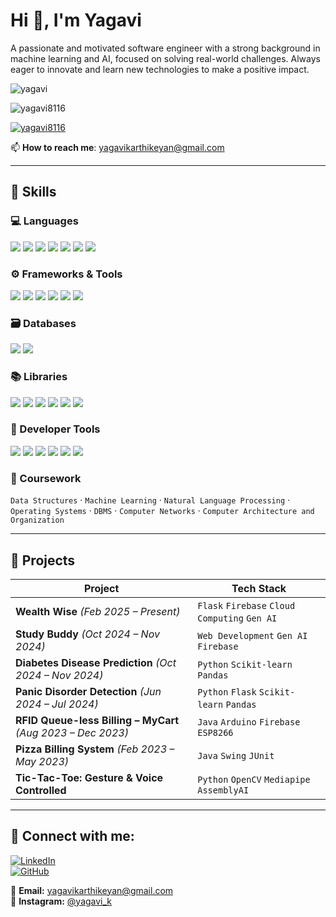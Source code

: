 # Hi 👋, I'm Yagavi  
 A passionate and motivated software engineer with a strong background in machine learning and AI, focused on solving real-world challenges.
 Always eager to innovate and learn new technologies to make a positive impact.

![yagavi](https://user-images.githubusercontent.com/120242590/210573864-48692984-c3ad-46c8-9323-c86408e6b6fc.gif)

<p align="left"> <img src="https://komarev.com/ghpvc/?username=yagavi8116&label=Profile%20views&color=0e75b6&style=flat" alt="yagavi8116" /> </p>

<p align="left"> <a href="https://github.com/ryo-ma/github-profile-trophy"><img src="https://github-profile-trophy.vercel.app/?username=yagavi8116" alt="yagavi8116" /></a> </p>

📫 **How to reach me**: yagavikarthikeyan@gmail.com

---

## 🚀 Skills

### 💻 Languages
<p>
  <img src="https://img.shields.io/badge/Java-blue?style=flat&logo=java" />
  <img src="https://img.shields.io/badge/Python-yellow?style=flat&logo=python" />
  <img src="https://img.shields.io/badge/HTML5-orange?style=flat&logo=html5" />
  <img src="https://img.shields.io/badge/C++-blue?style=flat&logo=cplusplus" />
  <img src="https://img.shields.io/badge/C-00599C?style=flat&logo=c" />
  <img src="https://img.shields.io/badge/JavaScript-F7DF1E?style=flat&logo=javascript" />
  <img src="https://img.shields.io/badge/Bootstrap-purple?style=flat&logo=bootstrap" />
</p>

### ⚙️ Frameworks & Tools
<p>
  <img src="https://img.shields.io/badge/Flask-000000?style=flat&logo=flask" />
  <img src="https://img.shields.io/badge/JUnit-25A162?style=flat&logo=java" />
  <img src="https://img.shields.io/badge/Git-F05032?style=flat&logo=git" />
  <img src="https://img.shields.io/badge/Firebase-FFCA28?style=flat&logo=firebase" />
  <img src="https://img.shields.io/badge/Google%20Cloud-4285F4?style=flat&logo=google-cloud" />
  <img src="https://img.shields.io/badge/PythonAnywhere-3776AB?style=flat&logo=python" />
</p>

### 🗃️ Databases
<p>
  <img src="https://img.shields.io/badge/MySQL-00758F?style=flat&logo=mysql" />
  <img src="https://img.shields.io/badge/Firebase-FFCA28?style=flat&logo=firebase" />
</p>

### 📚 Libraries
<p>
  <img src="https://img.shields.io/badge/Pandas-150458?style=flat&logo=pandas" />
  <img src="https://img.shields.io/badge/Numpy-013243?style=flat&logo=numpy" />
  <img src="https://img.shields.io/badge/Matplotlib-11557C?style=flat&logo=matplotlib" />
  <img src="https://img.shields.io/badge/Scikit--learn-F7931E?style=flat&logo=scikit-learn" />
  <img src="https://img.shields.io/badge/TensorFlow-FF6F00?style=flat&logo=tensorflow" />
  <img src="https://img.shields.io/badge/OpenCV-5C3EE8?style=flat&logo=opencv" />
</p>

### 🧰 Developer Tools
<p>
  <img src="https://img.shields.io/badge/VS%20Code-007ACC?style=flat&logo=visual-studio-code" />
  <img src="https://img.shields.io/badge/IntelliJ%20IDEA-000000?style=flat&logo=intellij-idea" />
  <img src="https://img.shields.io/badge/Android%20Studio-3DDC84?style=flat&logo=android-studio" />
  <img src="https://img.shields.io/badge/Apache%20NetBeans-1B6AC6?style=flat&logo=apache-netbeans-ide" />
  <img src="https://img.shields.io/badge/Jupyter-F37626?style=flat&logo=jupyter" />
  <img src="https://img.shields.io/badge/Spyder-FF0000?style=flat&logo=python" />
</p>

### 📘 Coursework
`Data Structures` · `Machine Learning` · `Natural Language Processing` · `Operating Systems` · `DBMS` · `Computer Networks` · `Computer Architecture and Organization`

---

## 💼 Projects

| Project | Tech Stack | 
|--------|------------|
| **Wealth Wise** *(Feb 2025 – Present)* | `Flask` `Firebase` `Cloud Computing` `Gen AI` | 
| **Study Buddy** *(Oct 2024 – Nov 2024)* | `Web Development` `Gen AI` `Firebase` | 
| **Diabetes Disease Prediction** *(Oct 2024 – Nov 2024)* | `Python` `Scikit-learn` `Pandas` | 
| **Panic Disorder Detection** *(Jun 2024 – Jul 2024)* | `Python` `Flask` `Scikit-learn` `Pandas` | 
| **RFID Queue-less Billing – MyCart** *(Aug 2023 – Dec 2023)* | `Java` `Arduino` `Firebase` `ESP8266` | 
| **Pizza Billing System** *(Feb 2023 – May 2023)* | `Java` `Swing` `JUnit` | 
| **Tic-Tac-Toe: Gesture & Voice Controlled** | `Python` `OpenCV` `Mediapipe` `AssemblyAI` | 

---

## 🔗 Connect with me:

[![LinkedIn](https://img.shields.io/badge/-LinkedIn-0A66C2?style=flat&logo=linkedin&logoColor=white)](https://linkedin.com/in/yagavi8116)  
[![GitHub](https://img.shields.io/badge/-GitHub-181717?style=flat&logo=github&logoColor=white)](https://github.com/yagavi8116)  

📧 **Email:** yagavikarthikeyan@gmail.com  
📸 **Instagram:** [@yagavi_k](https://instagram.com/yagavi_k)
